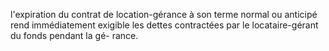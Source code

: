 l'expiration du contrat de location-gérance à son terme normal ou anticipé rend
immédiatement exigible les dettes contractées par le locataire-gérant du fonds pendant la gé-
rance.